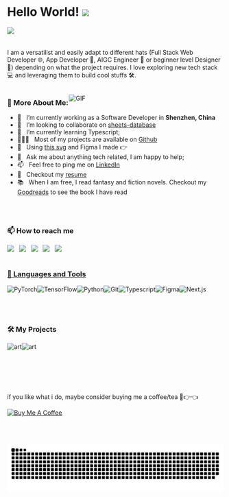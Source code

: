 # Hello World!  <img src="/Users/zhangwenjun/vimedia/aigc/raykindle/assets/hi.gif" width="29px">
![](https://komarev.com/ghpvc/?username=raykindle&label=Profile%20Visits&color=blue&style=for-the-badge)
<br>
<br/>
  
I am a versatilist and easily adapt to different hats (Full Stack Web Developer 🌐, App Developer 📱, AIGC Engineer 🤖 or beginner level Designer 🎨) depending on what the project requires. I love exploring new tech stack 💻 and leveraging them to build cool stuffs 🛠️.
<br>
<br/>

<img align="right" alt="GIF" src="/Users/zhangwenjun/vimedia/aigc/raykindle/assets/Squirrel.png" width="360px"/>

### 🧐 More About Me:

- 🔭 &nbsp; I’m currently working as a Software Developer in  **Shenzhen, China**
- 🤝 &nbsp; I’m looking to collaborate on [sheets-database](https://github.com/rahul-jha98/sheets-database)
- 🌱 &nbsp; I’m currently learning Typescript; 
- 👨🏻‍💻 &nbsp; Most of my projects are available on [Github](https://github.com/rahul-jha98?tab=repositories)
- 🎨 &nbsp; Using [this svg](https://storyset.com/illustration/javascript-frameworks/amico) and Figma I made 👉
- 💬 &nbsp; Ask me about anything tech related, I am happy to help;
- 📫 &nbsp; Feel free to ping me on [LinkedIn](https://www.linkedin.com/in/rahul-jha98/)
- 📝 &nbsp; Checkout my [resume](https://drive.google.com/file/d/1ZpR5pVBTnl_Qybq7GE3MGy1SB1JehVSE/view?usp=sharing)
- 📚 &nbsp; When I am free, I read fantasy and fiction novels. Checkout my [Goodreads](https://www.goodreads.com/rahul-jha98) to see the book I have read
<br>
<br/>
  
### 📫 How to reach me
[<img src="https://img.icons8.com/color/48/000000/twitter.png" width="3.5%"/>]()  &nbsp; 
[<img src="https://img.icons8.com/color/48/000000/linkedin.png" width="3.5%"/>]()  &nbsp; 
[<img src="https://img.icons8.com/fluent/48/000000/facebook-new.png" width="3.5%"/>]()  &nbsp; 
[<img src="https://img.icons8.com/fluent/48/000000/instagram-new.png" width="3.5%"/>]()  &nbsp; 
<a href="mailto:aditya.pal.science@gmail.com"> <img src="https://img.icons8.com/fluent/48/000000/gmail.png" width="3.5%"/>
<br>
<br/>
### 🔨 Languages and Tools
<a href="https://pytorch.org/" target="_blank"> <img align="left" src="/Users/zhangwenjun/vimedia/aigc/raykindle/assets/pytorch.svg" alt="PyTorch" height="42px"/> </a>
<a href="https://www.tensorflow.org" target="_blank"> <img align="left" src="/Users/zhangwenjun/vimedia/aigc/raykindle/assets/tensorflow.svg" alt="TensorFlow" height="42px"/> </a>
<a href="https://www.python.org" target="_blank"> <img align="left" src="/Users/zhangwenjun/vimedia/aigc/raykindle/assets/python.svg" alt="Python" height ="42px"/> </a>
<a href="https://git-scm.com/" target="_blank"> <img align="left" src="/Users/zhangwenjun/vimedia/aigc/raykindle/assets/git.svg" alt="Git" height="42px"/> </a>
<a href="https://www.typescriptlang.org/" target="_blank"> <img align="left" src="/Users/zhangwenjun/vimedia/aigc/raykindle/assets/typescript.svg" alt="Typescript" height ="42px"/> </a>
<a href="https://www.figma.com/" target="_blank"> <img align="left" src="/Users/zhangwenjun/vimedia/aigc/raykindle/assets/figma.svg" alt="Figma" height="42px"/> </a>
<a href="https://nextjs.org/" target="_blank"> <img align="left" src="/Users/zhangwenjun/vimedia/aigc/raykindle/assets/next-js.svg" alt="Next.js" height="42px"/> </a>
<br>
<br/>
<br>
<br/>

### 🛠️ My Projects
<a href="https://art.aigc8.cc/" target="_blank"> <img align="left" src="/Users/zhangwenjun/vimedia/aigc/raykindle/assets/apple-touch-icon.png" alt="art" height="68px"/> </a>
<a href="https://blog.aigc8.cc/" target="_blank"> <img align="left" src="/Users/zhangwenjun/vimedia/aigc/raykindle/assets/apple-touch-icon.png" alt="art" height="68px"/> </a>
<br>
<br/>
<br>
<br/>
<br>
<br/>

if you like what i do, maybe consider buying me a coffee/tea 🥺👉👈

<a href="" target="_blank"><img src="/Users/zhangwenjun/vimedia/aigc/raykindle/assets/caffe.gif" alt="Buy Me A Coffee" width="150" ></a>
<br>
<br/>
<br>
<br/>

![raykindle's github activity graph](https://raw.githubusercontent.com/raykindle/raykindle/output/github-contribution-grid-snake.svg)

